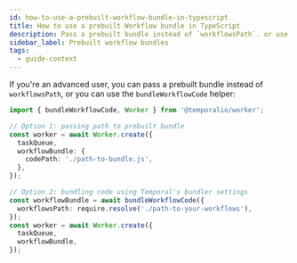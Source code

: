 ```yaml
---
id: how-to-use-a-prebuilt-workflow-bundle-in-typescript
title: How to use a prebuilt Workflow bundle in TypeScript
description: Pass a prebuilt bundle instead of `workflowsPath`. or use the `bundleWorkflowCode` helper.
sidebar_label: Prebuilt workflow bundles
tags:
  - guide-context
---
```


If you're an advanced user, you can pass a prebuilt bundle instead of `workflowsPath`, or you can use the `bundleWorkflowCode` helper:

```ts
import { bundleWorkflowCode, Worker } from '@temporalio/worker';

// Option 1: passing path to prebuilt bundle
const worker = await Worker.create({
  taskQueue,
  workflowBundle: {
    codePath: './path-to-bundle.js',
  },
});

// Option 2: bundling code using Temporal's bundler settings
const workflowBundle = await bundleWorkflowCode({
  workflowsPath: require.resolve('./path-to-your-workflows'),
});
const worker = await Worker.create({
  taskQueue,
  workflowBundle,
});
```
